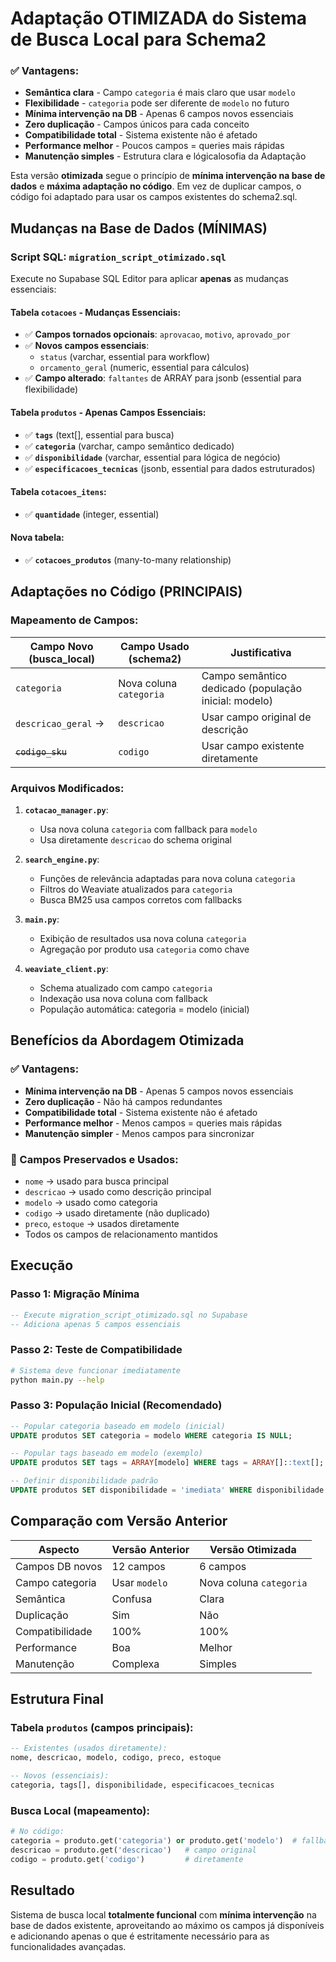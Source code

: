 # Adaptação OTIMIZADA do Sistema de Busca Local para Schema2
### ✅ Vantagens:
- **Semântica clara** - Campo `categoria` é mais claro que usar `modelo`
- **Flexibilidade** - `categoria` pode ser diferente de `modelo` no futuro
- **Mínima intervenção na DB** - Apenas 6 campos novos essenciais
- **Zero duplicação** - Campos únicos para cada conceito
- **Compatibilidade total** - Sistema existente não é afetado
- **Performance melhor** - Poucos campos = queries mais rápidas
- **Manutenção simples** - Estrutura clara e lógicalosofia da Adaptação

Esta versão **otimizada** segue o princípio de **mínima intervenção na base de dados** e **máxima adaptação no código**. Em vez de duplicar campos, o código foi adaptado para usar os campos existentes do schema2.sql.

## Mudanças na Base de Dados (MÍNIMAS)

### Script SQL: `migration_script_otimizado.sql`

Execute no Supabase SQL Editor para aplicar **apenas** as mudanças essenciais:

#### Tabela `cotacoes` - Mudanças Essenciais:
- ✅ **Campos tornados opcionais**: `aprovacao`, `motivo`, `aprovado_por`
- ✅ **Novos campos essenciais**:
  - `status` (varchar, essential para workflow)
  - `orcamento_geral` (numeric, essential para cálculos)
- ✅ **Campo alterado**: `faltantes` de ARRAY para jsonb (essential para flexibilidade)

#### Tabela `produtos` - Apenas Campos Essenciais:
- ✅ **`tags`** (text[], essential para busca)
- ✅ **`categoria`** (varchar, campo semântico dedicado)
- ✅ **`disponibilidade`** (varchar, essential para lógica de negócio)
- ✅ **`especificacoes_tecnicas`** (jsonb, essential para dados estruturados)

#### Tabela `cotacoes_itens`:
- ✅ **`quantidade`** (integer, essential)

#### Nova tabela:
- ✅ **`cotacoes_produtos`** (many-to-many relationship)

## Adaptações no Código (PRINCIPAIS)

### Mapeamento de Campos:

| Campo Novo (busca_local) | Campo Usado (schema2) | Justificativa |
|-------------------------|----------------------|---------------|
| `categoria` | Nova coluna `categoria` | Campo semântico dedicado (população inicial: modelo) |
| `descricao_geral` → | `descricao` | Usar campo original de descrição |
| ~~`codigo_sku`~~ | `codigo` | Usar campo existente diretamente |

### Arquivos Modificados:

1. **`cotacao_manager.py`**:
   - Usa nova coluna `categoria` com fallback para `modelo`
   - Usa diretamente `descricao` do schema original

2. **`search_engine.py`**:
   - Funções de relevância adaptadas para nova coluna `categoria`
   - Filtros do Weaviate atualizados para `categoria`
   - Busca BM25 usa campos corretos com fallbacks

3. **`main.py`**:
   - Exibição de resultados usa nova coluna `categoria`
   - Agregação por produto usa `categoria` como chave

4. **`weaviate_client.py`**:
   - Schema atualizado com campo `categoria`
   - Indexação usa nova coluna com fallback
   - População automática: categoria = modelo (inicial)

## Benefícios da Abordagem Otimizada

### ✅ Vantagens:
- **Mínima intervenção na DB** - Apenas 5 campos novos essenciais
- **Zero duplicação** - Não há campos redundantes
- **Compatibilidade total** - Sistema existente não é afetado
- **Performance melhor** - Menos campos = queries mais rápidas
- **Manutenção simpler** - Menos campos para sincronizar

### 🎯 Campos Preservados e Usados:
- `nome` → usado para busca principal
- `descricao` → usado como descrição principal
- `modelo` → usado como categoria
- `codigo` → usado diretamente (não duplicado)
- `preco`, `estoque` → usados diretamente
- Todos os campos de relacionamento mantidos

## Execução

### Passo 1: Migração Mínima
```sql
-- Execute migration_script_otimizado.sql no Supabase
-- Adiciona apenas 5 campos essenciais
```

### Passo 2: Teste de Compatibilidade
```bash
# Sistema deve funcionar imediatamente
python main.py --help
```

### Passo 3: População Inicial (Recomendado)
```sql
-- Popular categoria baseado em modelo (inicial)
UPDATE produtos SET categoria = modelo WHERE categoria IS NULL;

-- Popular tags baseado em modelo (exemplo)
UPDATE produtos SET tags = ARRAY[modelo] WHERE tags = ARRAY[]::text[];

-- Definir disponibilidade padrão
UPDATE produtos SET disponibilidade = 'imediata' WHERE disponibilidade IS NULL;
```

## Comparação com Versão Anterior

| Aspecto | Versão Anterior | Versão Otimizada |
|---------|----------------|------------------|
| Campos DB novos | 12 campos | 6 campos |
| Campo categoria | Usar `modelo` | Nova coluna `categoria` |
| Semântica | Confusa | Clara |
| Duplicação | Sim | Não |
| Compatibilidade | 100% | 100% |
| Performance | Boa | Melhor |
| Manutenção | Complexa | Simples |

## Estrutura Final

### Tabela `produtos` (campos principais):
```sql
-- Existentes (usados diretamente):
nome, descricao, modelo, codigo, preco, estoque

-- Novos (essenciais):
categoria, tags[], disponibilidade, especificacoes_tecnicas
```

### Busca Local (mapeamento):
```python
# No código:
categoria = produto.get('categoria') or produto.get('modelo')  # fallback
descricao = produto.get('descricao')   # campo original
codigo = produto.get('codigo')         # diretamente
```

## Resultado

Sistema de busca local **totalmente funcional** com **mínima intervenção** na base de dados existente, aproveitando ao máximo os campos já disponíveis e adicionando apenas o que é estritamente necessário para as funcionalidades avançadas.
